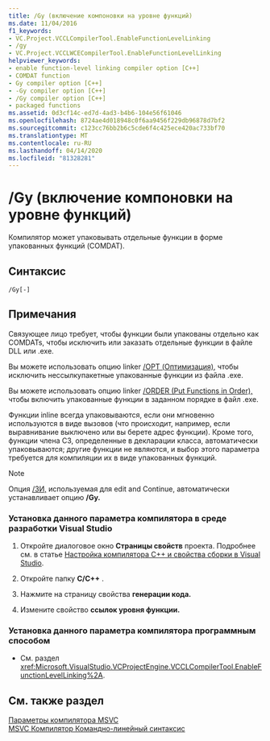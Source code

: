 ```yaml
---
title: /Gy (включение компоновки на уровне функций)
ms.date: 11/04/2016
f1_keywords:
- VC.Project.VCCLCompilerTool.EnableFunctionLevelLinking
- /gy
- VC.Project.VCCLWCECompilerTool.EnableFunctionLevelLinking
helpviewer_keywords:
- enable function-level linking compiler option [C++]
- COMDAT function
- Gy compiler option [C++]
- -Gy compiler option [C++]
- /Gy compiler option [C++]
- packaged functions
ms.assetid: 0d3cf14c-ed7d-4ad3-b4b6-104e56f61046
ms.openlocfilehash: 8724ae4d018948c0f6aa9456f229db96878d7bf2
ms.sourcegitcommit: c123cc76bb2b6c5cde6f4c425ece420ac733bf70
ms.translationtype: MT
ms.contentlocale: ru-RU
ms.lasthandoff: 04/14/2020
ms.locfileid: "81328281"
---
```

# <a name="gy-enable-function-level-linking"></a>/Gy (включение компоновки на уровне функций)

Компилятор может упаковывать отдельные функции в форме упакованных функций (COMDAT).

## <a name="syntax"></a>Синтаксис

```
/Gy[-]
```

## <a name="remarks"></a>Примечания

Связующее лицо требует, чтобы функции были упакованы отдельно как COMDATs, чтобы исключить или заказать отдельные функции в файле DLL или .exe.

Вы можете использовать опцию linker [/OPT (Оптимизация),](opt-optimizations.md) чтобы исключить нессылкупакетные упакованные функции из файла .exe.

Вы можете использовать опцию linker [/ORDER (Put Functions in Order),](order-put-functions-in-order.md) чтобы включить упакованные функции в заданном порядке в файл .exe.

Функции inline всегда упаковываются, если они мгновенно используются в виде вызовов (что происходит, например, если выравнивание выключено или вы берете адрес функции). Кроме того, функции члена СЗ, определенные в декларации класса, автоматически упаковываются; другие функции не являются, и выбор этого параметра требуется для компиляции их в виде упакованных функций.

> [!NOTE]
> Опция [/ЗИ,](z7-zi-zi-debug-information-format.md) используемая для edit and Continue, автоматически устанавливает опцию **/Gy.**

### <a name="to-set-this-compiler-option-in-the-visual-studio-development-environment"></a>Установка данного параметра компилятора в среде разработки Visual Studio

1. Откройте диалоговое окно **Страницы свойств** проекта. Подробнее см. в статье [Настройка компилятора C++ и свойства сборки в Visual Studio](../working-with-project-properties.md).

1. Откройте папку **C/C++** .

1. Нажмите на страницу свойства **генерации кода.**

1. Измените свойство **ссылок уровня функции.**

### <a name="to-set-this-compiler-option-programmatically"></a>Установка данного параметра компилятора программным способом

- См. раздел <xref:Microsoft.VisualStudio.VCProjectEngine.VCCLCompilerTool.EnableFunctionLevelLinking%2A>.

## <a name="see-also"></a>См. также раздел

[Параметры компилятора MSVC](compiler-options.md)<br/>
[MSVC Компилятор Командно-линейный синтаксис](compiler-command-line-syntax.md)
